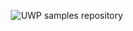 <p align="center">
<img src="https://s13.postimg.org/m7wsweejr/Mobile_Programmer_UWP.png" alt="UWP samples repository"/>
</p>
